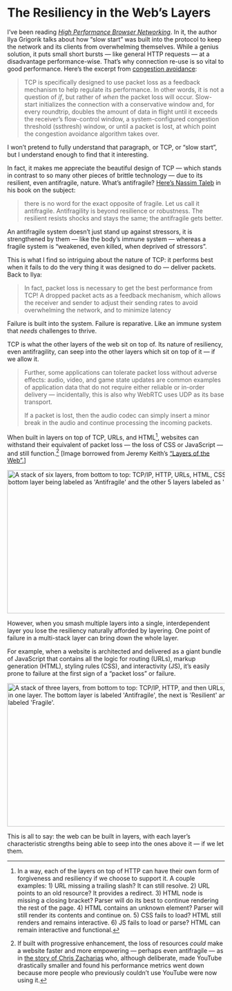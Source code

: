 # The Resiliency in the Web’s Layers

I’ve been reading [_High Performance Browser Networking_](https://hpbn.co). In it, the author Ilya Grigorik talks about how “slow start” was built into the protocol to keep the network and its clients from overwhelming themselves. While a genius solution, it puts small short bursts — like general HTTP requests — at a disadvantage performance-wise. That’s why connection re-use is so vital to good performance. Here’s the excerpt from [congestion avoidance](https://hpbn.co/building-blocks-of-tcp/#congestion-avoidance):

> TCP is specifically designed to use packet loss as a feedback mechanism to help regulate its performance. In other words, it is not a question of _if_, but rather of _when_ the packet loss will occur. Slow-start initializes the connection with a conservative window and, for every roundtrip, doubles the amount of data in flight until it exceeds the receiver’s flow-control window, a system-configured congestion threshold (ssthresh) window, or until a packet is lost, at which point the congestion avoidance algorithm takes over.

I won’t pretend to fully understand that paragraph, or TCP, or “slow start”, but I understand enough to find that it interesting.

In fact, it makes me appreciate the beautiful design of TCP — which stands in contrast to so many other pieces of brittle technology — due to its resilient, even antifragile, nature. What’s antifragile? [Here’s Nassim Taleb](https://fs.blog/antifragile-a-definition/) in his book on the subject:

> there is no word for the exact opposite of fragile. Let us call it antifragile. Antifragility is beyond resilience or robustness. The resilient resists shocks and stays the same; the antifragile gets better.

An antifragile system doesn’t just stand up against stressors, it is strengthened by them — like the body’s immune system — whereas a fragile system is “weakened, even killed, when deprived of stressors”.

This is what I find so intriguing about the nature of TCP: it performs best when it fails to do the very thing it was designed to do — deliver packets. Back to Ilya:

> In fact, packet loss is necessary to get the best performance from TCP! A dropped packet acts as a feedback mechanism, which allows the receiver and sender to adjust their sending rates to avoid overwhelming the network, and to minimize latency

Failure is built into the system. Failure is reparative. Like an immune system that _needs_ challenges to thrive.

TCP is what the other layers of the web sit on top of. Its nature of resiliency, even antifragility, can seep into the other layers which sit on top of it — if we allow it.

> Further, some applications can tolerate packet loss without adverse effects: audio, video, and game state updates are common examples of application data that do not require either reliable or in-order delivery — incidentally, this is also why WebRTC uses UDP as its base transport.
>
> If a packet is lost, then the audio codec can simply insert a minor break in the audio and continue processing the incoming packets.

When built in layers on top of TCP, URLs, and HTML[^1], websites can withstand their equivalent of packet loss — the loss of  CSS or JavaScript — and still function.[^2] [Image borrowed from Jeremy Keith’s [“Layers of the Web”.](https://speaking.adactio.com/ZCJ61M)]

<img src="https://cdn.jim-nielsen.com/blog/2022/resiliency-6-layers.png" width="648" height="331" alt="A stack of six layers, from bottom to top: TCP/IP, HTTP, URLs, HTML, CSS, JS+, with the bottom layer being labeled as 'Antifragile' and the other 5 layers labeled as 'Resilient'." />

However, when you smash multiple layers into a single, interdependent layer you lose the resiliency naturally afforded by layering. One point of failure in a multi-stack layer can bring down the whole layer.

For example, when a website is architected and delivered as a giant bundle of JavaScript that contains all the logic for routing (URLs), markup generation (HTML), styling rules (CSS), and interactivity (JS), it’s easily prone to failure at the first sign of a “packet loss” or failure.

<img src="https://cdn.jim-nielsen.com/blog/2022/resiliency-3-layers.png" width="648" height="331" alt="A stack of three layers, from bottom to top: TCP/IP, HTTP, and then URLs, HTML, CSS, JS+ all in one layer. The bottom layer is labeled 'Antifragile', the next is 'Resilient' and the top layer is labeled 'Fragile'." />

This is all to say: the web can be built in layers, with each layer’s characteristic strengths being able to seep into the ones above it — if we let them.

[^1]: In a way, each of the layers on top of HTTP can have their own form of forgiveness and resiliency if we choose to support it. A couple examples: 1) URL missing a trailing slash? It can still resolve. 2) URL points to an old resource? It provides a redirect. 3) HTML node is missing a closing bracket? Parser will do its best to continue rendering the rest of the page. 4) HTML contains an unknown element? Parser will still render its contents and continue on. 5) CSS fails to load? HTML still renders and remains interactive. 6) JS fails to load or parse? HTML can remain interactive and functional.
[^2]: If built with progressive enhancement, the loss of resources _could_ make a website faster and more empowering — perhaps even antifragile — as in [the story of Chris Zacharias](https://blog.chriszacharias.com/page-weight-matters) who, although deliberate, made YouTube drastically smaller and found his performance metrics went down because more people who previously couldn’t use YouTube were now using it.